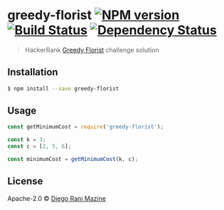 # greedy-florist [![NPM version][npm-image]][npm-url] [![Build Status][travis-image]][travis-url] [![Dependency Status][daviddm-image]][daviddm-url]
> HackerRank [Greedy Florist](https://www.hackerrank.com/challenges/greedy-florist/problem?h_l=interview&playlist_slugs%5B%5D=interview-preparation-kit&playlist_slugs%5B%5D=greedy-algorithms) challenge solution

## Installation

```sh
$ npm install --save greedy-florist
```

## Usage

```js
const getMinimumCost = require('greedy-florist');

const k = 3;
const c = [2, 5, 6];

const minimumCost = getMinimumCost(k, c);
```
## License

Apache-2.0 © [Diego Rani Mazine]()


[npm-image]: https://badge.fury.io/js/greedy-florist.svg
[npm-url]: https://npmjs.org/package/greedy-florist
[travis-image]: https://travis-ci.org/dmazine/greedy-florist.svg?branch=master
[travis-url]: https://travis-ci.org/dmazine/greedy-florist
[daviddm-image]: https://david-dm.org/dmazine/greedy-florist.svg?theme=shields.io
[daviddm-url]: https://david-dm.org/dmazine/greedy-florist
